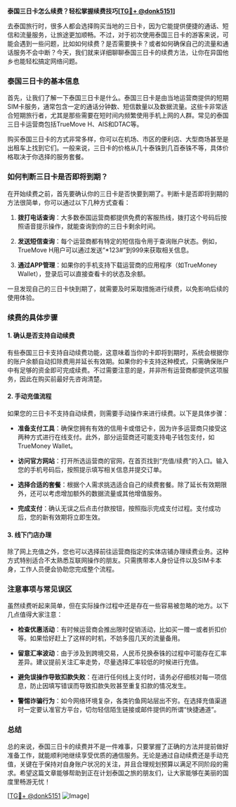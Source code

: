 **泰国三日卡怎么续费？轻松掌握续费技巧[[TG💪+ @donk5151](https://t.me/s/donk5151)]**

去泰国旅行时，很多人都会选择购买当地的三日卡，因为它能提供便捷的通话、短信和流量服务，让旅途更加顺畅。不过，对于初次使用泰国三日卡的游客来说，可能会遇到一些问题，比如如何续费？是否需要换卡？或者如何确保自己的流量和通话服务不会中断？今天，我们就来详细聊聊泰国三日卡的续费方法，让你在异国他乡也能轻松搞定网络问题。

### 泰国三日卡的基本信息

首先，让我们了解一下泰国三日卡是什么。泰国三日卡是由当地运营商提供的短期SIM卡服务，通常包含一定的通话分钟数、短信数量以及数据流量。这些卡非常适合短期旅行者，尤其是那些需要在短时间内频繁使用手机上网的人群。常见的泰国三日卡运营商包括TrueMove H、AIS和DTAC等。

购买泰国三日卡的方式非常多样，你可以在机场、市区的便利店、大型商场甚至是出租车上找到它们。一般来说，三日卡的价格从几十泰铢到几百泰铢不等，具体价格取决于你选择的服务套餐。

### 如何判断三日卡是否即将到期？

在开始续费之前，首先要确认你的三日卡是否快要到期了。判断卡是否即将到期的方法很简单，你可以通过以下几种方式查看：

1. **拨打电话查询**：大多数泰国运营商都提供免费的客服热线，拨打这个号码后按照语音提示操作，就能查询到你的三日卡剩余时间。
   
2. **发送短信查询**：每个运营商都有特定的短信指令用于查询账户状态。例如，TrueMove H用户可以通过发送“*123#”到999来获取相关信息。

3. **通过APP管理**：如果你的手机支持下载运营商的应用程序（如TrueMoney Wallet），登录后可以直接查看卡的状态及余额。

一旦发现自己的三日卡快到期了，就需要及时采取措施进行续费，以免影响后续的使用体验。

### 续费的具体步骤

#### 1. 确认是否支持自动续费

有些泰国三日卡支持自动续费功能，这意味着当你的卡即将到期时，系统会根据你的账户余额自动扣除费用并延长有效期。如果你的卡支持这种模式，只需确保账户中有足够的资金即可完成续费。不过需要注意的是，并非所有运营商都提供这项服务，因此在购买前最好先咨询清楚。

#### 2. 手动充值流程

如果您的三日卡不支持自动续费，则需要手动操作来进行续费。以下是具体步骤：

- **准备支付工具**：确保您拥有有效的信用卡或借记卡，因为许多运营商只接受这两种方式进行在线支付。此外，部分运营商还可能支持电子钱包支付，如TrueMoney Wallet。

- **访问官方网站**：打开所选运营商的官网，在首页找到“充值/续费”的入口。输入您的手机号码后，按照提示填写相关信息并提交订单。

- **选择合适的套餐**：根据个人需求挑选适合自己的续费套餐。除了延长有效期限外，还可以考虑增加额外的数据流量或其他增值服务。

- **完成支付**：确认无误之后点击付款按钮，按照指示完成支付过程。支付成功后，您的新有效期将立即生效。

#### 3. 线下门店办理

除了网上充值之外，您也可以选择前往运营商指定的实体店铺办理续费业务。这种方式特别适合不太熟悉互联网操作的朋友。只需携带本人身份证件以及SIM卡本身，工作人员便会协助您完成整个流程。

### 注意事项与常见误区

虽然续费听起来简单，但在实际操作过程中还是存在一些容易被忽略的地方。以下几点值得大家注意：

- **检查优惠活动**：有时候运营商会推出限时促销活动，比如买一赠一或者折扣价等。如果恰好赶上了这样的时机，不妨多囤几天的流量备用。

- **留意汇率波动**：由于涉及到跨境交易，人民币兑换泰铢的过程中可能存在汇率差异。建议提前关注汇率走势，尽量选择汇率较低的时候进行充值。

- **避免误操作导致扣款失败**：在进行任何线上支付时，请务必仔细核对每一项信息，防止因填写错误而导致扣款失败甚至重复扣款的情况发生。

- **警惕诈骗行为**：如今网络环境复杂，各类钓鱼网站层出不穷。在选择充值渠道时一定要认准官方平台，切勿轻信陌生链接或邮件提供的所谓“快捷通道”。

### 总结

总的来说，泰国三日卡的续费并不是一件难事，只要掌握了正确的方法并提前做好准备工作，就能顺利地继续享受优质的通信服务。无论是通过自动续费还是手动充值，关键在于保持对自身账户状况的关注，并且合理规划预算以满足不同阶段的需求。希望这篇文章能够帮助到正在计划泰国之旅的朋友们，让大家能够在美丽的国度里畅游无忧！

[[TG💪+ @donk5151](https://t.me/s/donk5151) ![Image](https://i.postimg.cc/rwNCRYN7/Snipaste-2025-04-30-17-27-05.png)]